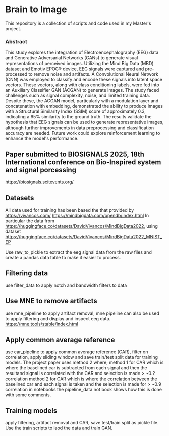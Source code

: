 # Brain to Image

This repository is a collection of scripts and code used in my Master's project. 

### Abstract 
This study explores the integration of Electroencephalography (EEG) data and Generative Adversarial Networks (GANs) to generate visual representations of perceived images. Utilizing the Mind Big Data (MBD) dataset and Emotiv EPOC® device, EEG signals were captured and pre-processed to remove noise and artifacts. A Convolutional Neural Network (CNN) was employed to classify and encode these signals into latent space vectors. These vectors, along with class conditioning labels, were fed into an Auxiliary Classifier GAN (ACGAN) to generate images. The study faced challenges such as signal complexity, noise, and limited training data. Despite these, the ACGAN model, particularly with a modulation layer and concatenation with embedding, demonstrated the ability to produce images with a Structural Similarity Index (SSIM) score of approximately 0.3, indicating a 65% similarity to the ground truth. The results validate the hypothesis that EEG signals can be used to generate representative images, although further improvements in data preprocessing and classification accuracy are needed. Future work could explore reinforcement learning to enhance the model's performance.

## Paper submitted to BIOSIGNALS 2025, 18th International conference on Bio-Inspired system and signal porcessing
https://biosignals.scitevents.org/

## Datasets
All data used for training has been based the that provided by https://vivancos.com/ https://mindbigdata.com/opendb/index.html
In particular the data from https://huggingface.co/datasets/DavidVivancos/MindBigData2022, using dataset https://huggingface.co/datasets/DavidVivancos/MindBigData2022_MNIST_EP

Use raw_to_pickle to extract the eeg signal data from the raw files and create a pandas data table to make it easier to process.

## Filtering data

use filter_data to apply notch and bandwidth filters to data

## Use MNE to remove artifacts

use mne_pipeline to apply artifact removal, mne pipeline can also be used to apply filtering and display and inspect eeg data. https://mne.tools/stable/index.html

## Apply common average reference

use car_pipeline to apply common average reference (CAR), filter on correlation, apply sliding window and save train/test split data for training models.
The project paper uses method 2 where; 
  method 1 for CAR which is where the baselined car is subtracted from each signal and then the resultand signal is correlated with the CAR and selection is made > ~0.2 correlation
  method 2 for CAR which is where the correlation between the baselined car and each signal is taken and the selection is made for > ~0.9 correlation
in notebooks the pipeline_data not book shows how this is done with some comments.

## Training models

apply filtering, artifact removal and CAR, save test/train split as pickle file. Use the train scripts to laod the data and train GAN.

